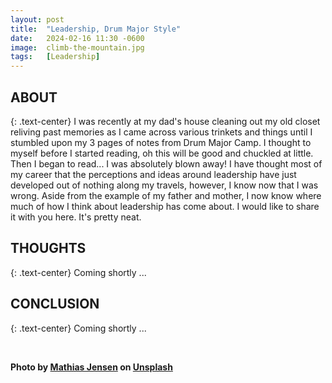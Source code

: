 ```yaml
---
layout: post
title:  "Leadership, Drum Major Style"
date:   2024-02-16 11:30 -0600
image:  climb-the-mountain.jpg
tags:   [Leadership]
---
```


## ABOUT
{: .text-center}
I was recently at my dad's house cleaning out my old closet reliving past memories as I came across various trinkets and things until I stumbled upon my 3 pages of notes from Drum Major Camp. I thought to myself before I started reading, oh this will be good and chuckled at little. Then I began to read... I was absolutely blown away! I have thought most of my career that the perceptions and ideas around leadership have just developed out of nothing along my travels, however, I know now that I was wrong. Aside from the example of my father and mother, I now know where much of how I think about leadership has come about. I would like to share it with you here. It's pretty neat.

## THOUGHTS 
{: .text-center}
Coming shortly ...

## CONCLUSION
{: .text-center}
Coming shortly ...

<br>

**Photo by [Mathias Jensen](https://unsplash.com/@mathiasjensen) on [Unsplash](https://unsplash.com/photos/climbers-hiking-through-mountain-peak-during-daytime-5x4U6InVXpc)**